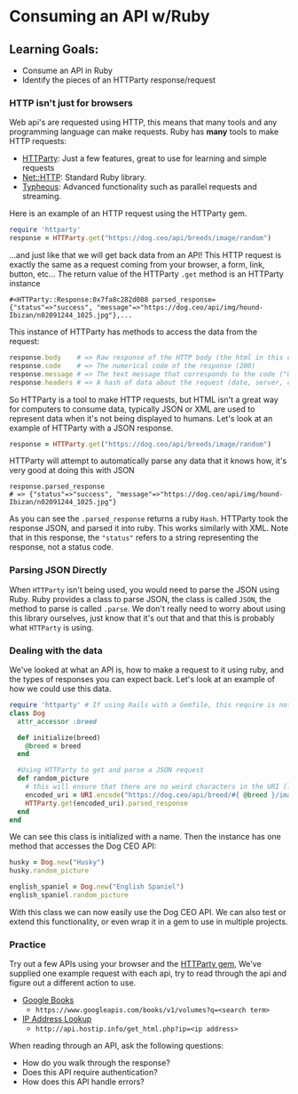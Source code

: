 # Consuming an API w/Ruby

## Learning Goals:
- Consume an API in Ruby
- Identify the pieces of an HTTParty response/request

### HTTP isn't just for browsers

Web api's are requested using HTTP, this means that many tools and any programming language can make requests. Ruby has **many** tools to make HTTP requests:

- [HTTParty](http://httparty.rubyforge.org): Just a few features, great to use for learning and simple requests
- [Net::HTTP](http://ruby-doc.org/stdlib-2.1.0/libdoc/net/http/rdoc/Net/HTTP.html): Standard Ruby library.
- [Typheous](https://github.com/typhoeus/typhoeus): Advanced functionality such as parallel requests and streaming.

Here is an example of an HTTP request using the HTTParty gem.

```ruby
require 'httparty'
response = HTTParty.get("https://dog.ceo/api/breeds/image/random")
```

...and just like that we will get back data from an API! This HTTP request is exactly the same as a request coming from your browser, a form, link, button, etc...  The return value of the HTTParty `.get` method is an HTTParty instance

    #<HTTParty::Response:0x7fa8c282d008 parsed_response={"status"=>"success", "message"=>"https://dog.ceo/api/img/hound-Ibizan/n02091244_1025.jpg"},...

This instance of HTTParty has methods to access the data from the request:

```ruby
response.body    # => Raw response of the HTTP body (the html in this case)
response.code    # => The numerical code of the response (200)
response.message # => The text message that corresponds to the code ("OK")
response.headers # => A hash of data about the request (date, server, content-type)
```

So HTTParty is a tool to make HTTP requests, but HTML isn't a great way for computers to consume data, typically JSON or XML are used to represent data when it's not being displayed to humans. Let's look at an example of HTTParty with a JSON response.

```ruby
response = HTTParty.get("https://dog.ceo/api/breeds/image/random")
```

HTTParty will attempt to automatically parse any data that it knows how, it's very good at doing this with JSON

    response.parsed_response
    # => {"status"=>"success", "message"=>"https://dog.ceo/api/img/hound-Ibizan/n02091244_1025.jpg"}

As you can see the `.parsed_response` returns a ruby `Hash`. HTTParty took the response JSON, and parsed it into ruby. This works similarly with XML. Note that in this response, the `"status"` refers to a string representing the response, not a status code.

### Parsing JSON Directly

When `HTTParty` isn't being used, you would need to parse the JSON using Ruby. Ruby provides a class to parse JSON, the class is called `JSON`, the method to parse is called `.parse`. We don't really  need to worry about using this library ourselves, just know that it's out that and that this is probably what `HTTParty` is using.

### Dealing with the data

We've looked at what an API is, how to make a request to it using ruby, and the types of responses you can expect back. Let's look at an example of how we could use this data.
```ruby
require 'httparty' # If using Rails with a Gemfile, this require is not needed
class Dog
  attr_accessor :breed

  def initialize(breed)
    @breed = breed
  end

  #Using HTTParty to get and parse a JSON request
  def random_picture
    # this will ensure that there are no weird characters in the URI (like a space in the breed name)
    encoded_uri = URI.encode("https://dog.ceo/api/breed/#{ @breed }/images/random")   
    HTTParty.get(encoded_uri).parsed_response
  end
end
```

We can see this class is initialized with a name. Then the instance has one method that accesses the Dog CEO API:
```ruby
husky = Dog.new("Husky")
husky.random_picture

english_spaniel = Dog.new("English Spaniel")
english_spaniel.random_picture
```

With this class we can now easily use the Dog CEO API. We can also test or extend this functionality, or even wrap it in a gem to use in multiple projects.

### Practice

Try out a few APIs using your browser and the [HTTParty gem](http://httparty.rubyforge.org), We've supplied one example request with each api, try to read through the api and figure out a different action to use.

- [Google Books](https://developers.google.com/books/docs/v1/getting_started)
    - `https://www.googleapis.com/books/v1/volumes?q=<search term>`
- [IP Address Lookup](http://www.hostip.info/use.html)
    - `http://api.hostip.info/get_html.php?ip=<ip address>`
    
When reading through an API, ask the following questions:
- How do you walk through the response?
- Does this API require authentication?
- How does this API handle errors?
